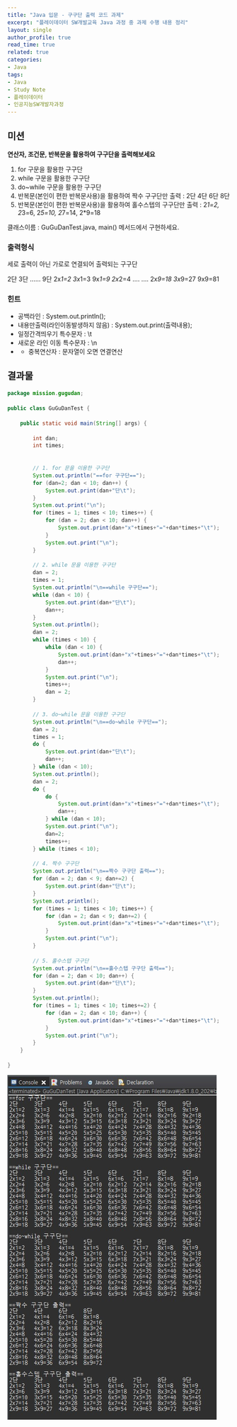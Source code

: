 ```yaml
---
title: "Java 입문 - 구구단 출력 코드 과제"
excerpt: "플레이데이터 SW개발교육 Java 과정 중 과제 수행 내용 정리"
layout: single
author_profile: true
read_time: true
related: true
categories:
- Java
tags:
- Java
- Study Note
- 플레이데이터
- 인공지능SW개발자과정
---
```


## **미션**

**연산자, 조건문, 반복문을 활용하여 구구단을 출력해보세요**

1. for 구문을 활용한 구구단
2. while 구문을 활용한 구구단
3. do~while 구문을 활용한 구구단
4. 반복문(본인이 편한 반복문사용)을 활용하여 짝수 구구단만 출력 : 2단 4단 6단 8단
5. 반복문(본인이 편한 반복문사용)을 활용하여 홀수스텝의 구구단만 출력 : 2*1=2, 2*3=6, 2*5=10, 2*7=14, 2*9=18

클래스이름 : GuGuDanTest.java, main() 메서드에서 구현하세요.

### 출력형식

세로 출력이 아닌 가로로 연결되어 출력되는 구구단

2단    3단    ......	9단 2x*1=2	3x*1=3	9x*1=9 2x*2=4 .... .... 2x*9=18	3x*9=27	9x9=81

### **힌트**

- 공백라인 : System.out.println();
- 내용만출력(라인이동발생하지 않음) : System.out.print(출력내용);
- 일정간격띄우기 특수문자 : \t
- 새로운 라인 이동 특수문자 : \n
- - 중복연산자 : 문자열이 오면 연결연산



## 결과물

```java
package mission.gugudan;

public class GuGuDanTest {

	public static void main(String[] args) {
		
		int dan;
		int times;
		
		
		// 1. for 문을 이용한 구구단
		System.out.println("==for 구구단==");
		for (dan=2; dan < 10; dan++) {
			System.out.print(dan+"단\t");
		}
		System.out.print("\n");
		for (times = 1; times < 10; times++) {
			for (dan = 2; dan < 10; dan++) {
				System.out.print(dan+"x"+times+"="+dan*times+"\t");
			}
			System.out.print("\n");
		}
		
		// 2. while 문을 이용한 구구단
		dan = 2;
		times = 1;
		System.out.println("\n==while 구구단==");
		while (dan < 10) {
			System.out.print(dan+"단\t");
			dan++;
		}
		System.out.println();
		dan = 2;
		while (times < 10) {
			while (dan < 10) {
				System.out.print(dan+"x"+times+"="+dan*times+"\t");
				dan++;
			}
			System.out.print("\n");
			times++;
			dan = 2;
		}
		
		// 3. do~while 문을 이용한 구구단
		System.out.println("\n==do~while 구구단==");
		dan = 2;
		times = 1;
		do {
			System.out.print(dan+"단\t");
			dan++;
		} while (dan < 10);
		System.out.println();
		dan = 2;
		do {
			do {
				System.out.print(dan+"x"+times+"="+dan*times+"\t");
				dan++;
			} while (dan < 10);
			System.out.print("\n");
			dan=2;
			times++;
		} while (times < 10);
		
		// 4. 짝수 구구단
		System.out.println("\n==짝수 구구단 출력==");
		for (dan = 2; dan < 9; dan+=2) {
			System.out.print(dan+"단\t");
		}
		System.out.println();
		for (times = 1; times < 10; times++) {
			for (dan = 2; dan < 9; dan+=2) {
				System.out.print(dan+"x"+times+"="+dan*times+"\t");
			}
			System.out.print("\n");
		}
		
		// 5. 홀수스텝 구구단
		System.out.println("\n==홀수스텝 구구단 출력==");
		for (dan = 2; dan < 10; dan++) {
			System.out.print(dan+"단\t");
		}
		System.out.println();
		for (times = 1; times < 10; times+=2) {
			for (dan = 2; dan < 10; dan++) {
				System.out.print(dan+"x"+times+"="+dan*times+"\t");
			}
			System.out.print("\n");
		}
	}
	
}
```

![1](https://raw.githubusercontent.com/lucathree/lucathree.github.io/master/assets/images/2021/2021-08-23.jpg)